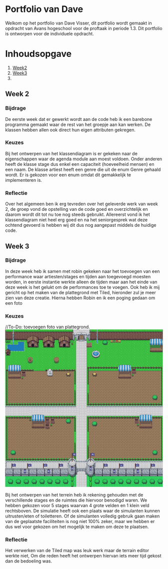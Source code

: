 # Portfolio van Dave
Welkom op het portfolio van Dave Visser, dit portfolio wordt gemaakt in opdracht van Avans hogeschool voor de proftaak in periode 1.3. Dit portfolio is ontworpen voor de individuele opdracht.

# Inhoudsopgave
1. [Week2](Week%202)
2. [Week3](Week%203)
3. 

## Week 2
### Bijdrage
De eerste week dat er gewerkt wordt aan de code heb ik een barebone programma gemaakt waar de rest van het groepje aan kan werken. De klassen hebben allen ook direct hun eigen attributen gekregen.

### Keuzes
Bij het ontwerpen van het klassendiagram is er gekeken naar de eigenschappen waar de agenda module aan moest voldoen. Onder anderen heeft de klasse stage dus enkel een capaciteit (hoeveelheid mensen) en een naam. De klasse artiest heeft een genre die uit de enum Genre gehaald wordt. Er is gekozen voor een enum omdat dit gemakkelijk te implementeren is.

### Reflectie
Over het algemeen ben ik erg tevreden over het geleverde werk van week 2, de groep vond de opstelling van de code goed en overzichtelijk en daarom wordt dit tot nu toe nog steeds gebruikt.
Allereerst vond ik het klassendiagram niet heel erg goed en na het seniorgesprek wat deze ochtend gevoerd is hebben wij dit dus nog aangepast middels de huidige code.

## Week 3
### Bijdrage
In deze week heb ik samen met robin gekeken naar het toevoegen van een performance waar artiesten/stages en tijden aan toegevoegd moesten worden, in eerste instantie werkte alleen de tijden maar aan het einde van deze week is het gelukt om de performances toe te voegen. Ook heb ik mij gericht op het maken van de plattegrond met Tiled, hieronder zul je meer zien van deze creatie. Hierna hebben Robin en ik een poging gedaan om een foto 
### Keuzes

//To-Do: toevoegen foto van plattegrond.
![alt text](./resources/Dave/map.jpg "Map")

Bij het ontwerpen van het terrein heb ik rekening gehouden met de verschillende stages en de ruimtes die hiervoor benodigd waren. We hebben gekozen voor 5 stages waarvan 4 grote velden en 1 klein veld rechtsboven. De simulatie heeft ook een plaats waar de simulanten kunnen uitrusten/eten of toiletteren.
Of de simulanten volledig gebruik gaan maken van de geplaatste faciliteiten is nog niet 100% zeker, maar we hebben er dus wel voor gekozen om het mogelijk te maken om deze te plaatsen.


### Reflectie

Het verwerken van de Tiled map was leuk werk maar de terrain editor werkte niet, Om die reden heeft het ontwerpen hiervan iets meer tijd gekost dan de bedoeling was.


